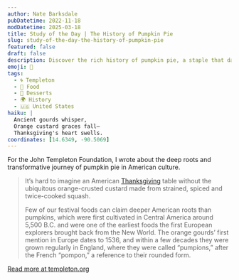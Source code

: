 ```yaml
---
author: Nate Barksdale
pubDatetime: 2022-11-18
modDatetime: 2025-03-18
title: Study of the Day | The History of Pumpkin Pie
slug: study-of-the-day-the-history-of-pumpkin-pie
featured: false
draft: false
description: Discover the rich history of pumpkin pie, a staple that dates back to 5,500 B.C. and symbolizes American tradition and celebration.
emoji: 🥧
tags:
  - 🌀 Templeton
  - 🍗 Food
  - 🍬 Desserts
  - 🌍 History
  - 🇺🇸 United States
haiku: |
  Ancient gourds whisper,  
  Orange custard graces fall—  
  Thanksgiving's heart swells.
coordinates: [14.6349, -90.5069]
---
```


For the John Templeton Foundation, I wrote about the deep roots and transformative journey of pumpkin pie in American culture.

> It’s hard to imagine an American [Thanksgiving](https://www.history.com/topics/thanksgiving/history-of-thanksgiving) table without the ubiquitous orange-crusted custard made from strained, spiced and twice-cooked squash.
>
> Few of our festival foods can claim deeper American roots than pumpkins, which were first cultivated in Central America around 5,500 B.C. and were one of the earliest foods the first European explorers brought back from the New World. The orange gourds’ first mention in Europe dates to 1536, and within a few decades they were grown regularly in England, where they were called “pumpions,” after the French “pompon,” a reference to their rounded form.

[Read more at templeton.org](https://www.history.com/news/the-history-of-pumpkin-pie)
